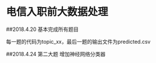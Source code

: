 # 电信入职前大数据处理

##2018.4.20
基本完成所有题目

每一题的代码为topic_xx，最后一题的输出文件为predicted.csv

##2018.4.24
第二大题  增加神经网络分类器

